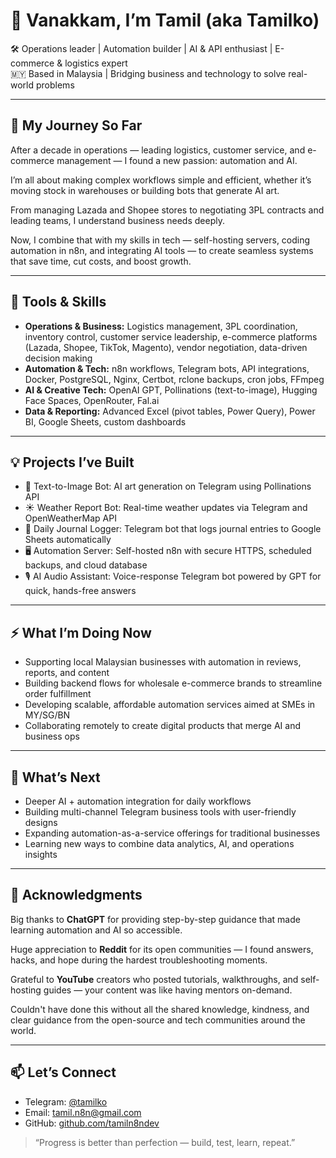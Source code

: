 # 👋 Vanakkam, I’m Tamil (aka Tamilko)

🛠️ Operations leader | Automation builder | AI & API enthusiast | E-commerce & logistics expert  
🇲🇾 Based in Malaysia | Bridging business and technology to solve real-world problems

---

## 🧠 My Journey So Far

After a decade in operations — leading logistics, customer service, and e-commerce management — I found a new passion: automation and AI.  

I’m all about making complex workflows simple and efficient, whether it’s moving stock in warehouses or building bots that generate AI art.  

From managing Lazada and Shopee stores to negotiating 3PL contracts and leading teams, I understand business needs deeply.  

Now, I combine that with my skills in tech — self-hosting servers, coding automation in n8n, and integrating AI tools — to create seamless systems that save time, cut costs, and boost growth.

---

## 🧰 Tools & Skills

- **Operations & Business:** Logistics management, 3PL coordination, inventory control, customer service leadership, e-commerce platforms (Lazada, Shopee, TikTok, Magento), vendor negotiation, data-driven decision making  
- **Automation & Tech:** n8n workflows, Telegram bots, API integrations, Docker, PostgreSQL, Nginx, Certbot, rclone backups, cron jobs, FFmpeg  
- **AI & Creative Tech:** OpenAI GPT, Pollinations (text-to-image), Hugging Face Spaces, OpenRouter, Fal.ai  
- **Data & Reporting:** Advanced Excel (pivot tables, Power Query), Power BI, Google Sheets, custom dashboards  

---

## 💡 Projects I’ve Built

- 🎨 Text-to-Image Bot: AI art generation on Telegram using Pollinations API  
- ☀️ Weather Report Bot: Real-time weather updates via Telegram and OpenWeatherMap API  
- 📓 Daily Journal Logger: Telegram bot that logs journal entries to Google Sheets automatically  
- 🖥️ Automation Server: Self-hosted n8n with secure HTTPS, scheduled backups, and cloud database  
- 🎙️ AI Audio Assistant: Voice-response Telegram bot powered by GPT for quick, hands-free answers  

---

## ⚡ What I’m Doing Now

- Supporting local Malaysian businesses with automation in reviews, reports, and content  
- Building backend flows for wholesale e-commerce brands to streamline order fulfillment  
- Developing scalable, affordable automation services aimed at SMEs in MY/SG/BN  
- Collaborating remotely to create digital products that merge AI and business ops  

---

## 🌱 What’s Next

- Deeper AI + automation integration for daily workflows  
- Building multi-channel Telegram business tools with user-friendly designs  
- Expanding automation-as-a-service offerings for traditional businesses  
- Learning new ways to combine data analytics, AI, and operations insights  

---

## 🙏 Acknowledgments

Big thanks to **ChatGPT** for providing step-by-step guidance that made learning automation and AI so accessible.  

Huge appreciation to **Reddit** for its open communities — I found answers, hacks, and hope during the hardest troubleshooting moments.  

Grateful to **YouTube** creators who posted tutorials, walkthroughs, and self-hosting guides — your content was like having mentors on-demand.  

Couldn't have done this without all the shared knowledge, kindness, and clear guidance from the open-source and tech communities around the world.

---

## 📫 Let’s Connect

- Telegram: [@tamilko](https://t.me/tamilko)  
- Email: [tamil.n8n@gmail.com](mailto:tamil.n8n@gmail.com)  
- GitHub: [github.com/tamiln8ndev](https://github.com/tamiln8ndev)  

> “Progress is better than perfection — build, test, learn, repeat.”
